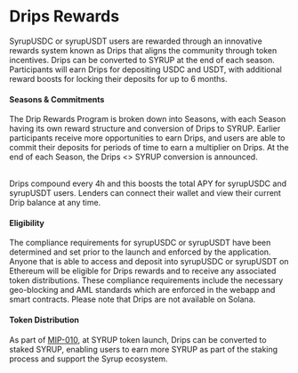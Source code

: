 # Drips Rewards

SyrupUSDC or syrupUSDT users are rewarded through an innovative rewards system known as Drips that aligns the community through token incentives. Drips can be converted to SYRUP at the end of each season. Participants will earn Drips for depositing USDC and USDT, with additional reward boosts for locking their deposits for up to 6 months.

#### Seasons & Commitments

The Drip Rewards Program is broken down into Seasons, with each Season having its own reward structure and conversion of Drips to SYRUP. Earlier participants receive more opportunities to earn Drips, and users are able to commit their deposits for periods of time to earn a multiplier on Drips. At the end of each Season, the Drips <> SYRUP conversion is announced.&#x20;

\
Drips compound every 4h and this boosts the total APY for syrupUSDC and syrupUSDT users. Lenders can connect their wallet and view their current Drip balance at any time.

#### Eligibility

The compliance requirements for syrupUSDC or syrupUSDT have been determined and set prior to the launch and enforced by the application. Anyone that is able to access and deposit into syrupUSDC or syrupUSDT on Ethereum will be eligible for Drips rewards and to receive any associated token distributions. These compliance requirements include the necessary geo-blocking and AML standards which are enforced in the webapp and smart contracts. Please note that Drips are not available on Solana.&#x20;

#### Token Distribution

As part of [MIP-010](https://maple.finance/news/syrup-token-launch-staking-and-conversion-of-mpl-to-syrup), at SYRUP token launch, Drips can be converted to staked SYRUP, enabling users to earn more SYRUP as part of the staking process and support the Syrup ecosystem.
